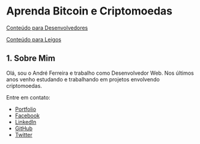 # Aprenda Bitcoin e Criptomoedas

[Conteúdo para Desenvolvedores](dev.md)

[Conteúdo para Leigos](leigos.md)

## 1. Sobre Mim

Olá, sou o André Ferreira e trabalho como Desenvolvedor Web.
Nos últimos anos venho estudando e trabalhando em projetos envolvendo criptomoedas.

Entre em contato:

- [Portfolio](http://andreferreira.me/ "Portfolio")
- [Facebook](https://www.facebook.com/aferreira44 "Facebook")
- [LinkedIn](https://www.linkedin.com/in/aferreira44/ "LinkedIn")
- [GitHub](https://github.com/aferreira44 "GitHub")
- [Twitter](https://twitter.com/aferreira44 "Twitter")